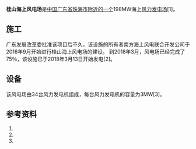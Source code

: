 **桂山海上风电场**是[中国](https://zh.wikipedia.org/wiki/中国 "wikilink")[广东省](../Page/广东省.md "wikilink")[珠海市附近的一个](https://zh.wikipedia.org/wiki/珠海市 "wikilink")198MW海上[风力发电场](https://zh.wikipedia.org/wiki/风力发电场 "wikilink")\[1\]。

## 施工

广东发展改革委批准该项目后不久，该设施的所有者南方海上风电联合开发公司于2016年9月开始进行桂山海上风电场的建设。 到2018年3月，风电场已经完成了75％，该设施已于2018年3月13日开始发电\[2\]。

## 设备

该风电场由34台风力发电机组成，每台风力发电机的容量为3MW\[3\]。

## 参考资料

1.
2.
3.